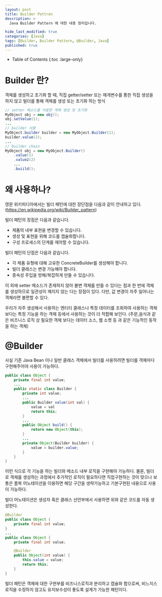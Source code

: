 ```yaml
---
layout: post
title: Builder Pattren
description: >
  Java Builder Pattern 에 대한 내용 정리입니다.

hide_last_modified: true
categories: [Java]
tags: [Builder, Builder Pattern, @Builder, Java]
published: true
---
```


- Table of Contents
{:toc .large-only}

# Builder 란?

객체를 생성하고 초기화 할 때, 직접 getter/setter 또는 매개변수를 통한 직접 생성을 하지 않고
빌더를 통해 객체를 생성 또는 초기화 하는 방식

```java
// setter 메소드를 이용한 객체 생성 및 초기화
MyObject obj = new obj();
obj.setValue(1);
...
// builder 사용
MyObject.builder builder = new MyObject.Builder(1);
builder.value(2);
...
// builder chain
MyObject obj = new MyObject.Builder()
    .value(1)
    .value2(2)
    ...
    .buiild();

```

# 왜 사용하나?

영문 위키피디아에서는 빌더 패턴에 대한 장단점을 다음과 같이 안내하고 있다. (https://en.wikipedia.org/wiki/Builder_pattern)

빌더 패턴의 장점은 다음과 같습니다.

- 제품의 내부 표현을 변경할 수 있습니다.
- 생성 및 표현을 위해 코드를 캡슐화합니다.
- 구성 프로세스의 단계를 제어할 수 있습니다.

빌더 패턴의 단점은 다음과 같습니다.

- 각 제품 유형에 대해 고유한 ConcreteBuilder를 생성해야 합니다.
- 빌더 클래스는 변경 가능해야 합니다.
- 종속성 주입을 방해/복잡하게 만들 수 있습니다.

이 외에 setter 메소드가 존재하지 않아 불변 객체를 만들 수 있다는 점과 한 번에 객체를 생성하므로 일관성이 꺠지지 않는 다는 장점이 있다. 다만, 값 변경이 자주 일어나는 객체라면 불편할 수 있다. 

우리가 자주 생성해서 사용하는 엔티티 클래스나 특정 데이터를 조회하여 사용하는 객체 보다는 특정 기능을 하는 객체 등에서 사용하는 것이
더 적합해 보인다.
(주문,음식과 같은 비즈니스 로직 상 필요한 객체 보다는 데이터 소스, 웹 소켓 등 과 같은 기능적인 동작을 하는 객체)

# @Builder

사실 기존 Java Bean 이나 일반 클래스 객체에서 빌더를 사용하려면 빌더를 객체마다 구현해주어야 사용이 가능하다.

```java
public class Object {
    private final int value;
    ...
    public static class Builder {
        private int value;
        ...
        public Builder value(int val) {
            value = val
            return this;
        }
        ...
        public Object build() {
            return new Object(this);
        }
        ...
        private Object(Builder builder) {
            value = builder.value;
        }
    }
}
```

이런 식으로 각 기능을 하는 빌더와 메소드 내부 로직을 구현해야 가능하다. 물론, 빌더로 객체를 생성하는 과정에서 추가적인 로직이 필요하다면 직접구현하는 것이 맞으나 보통은 롬복 어노테이션을 이용하면 해당 구간을 생략가능하고 기본구현된 내용으로 사용이 가능하다.

빌더 어노테이션은 생성자 혹은 클래스 선언부에서 사용하면 위와 같은 코드를 자동 생성한다.

```java
@Builder
public class Object {
    private final int value;
}
...
public class Object {
    private final int value;

    @Builder
    public Object(int value) {
        this.value = value;
        return this;
    }
}
```

빌더 패턴은 객체에 대한 구현부를 비즈니스로직과 분리하고 캡슐화 함으로써, 비느지스 로직을 수정하지 않고도 유지보수성이 좋도록 설계가 가능한 패턴이다.